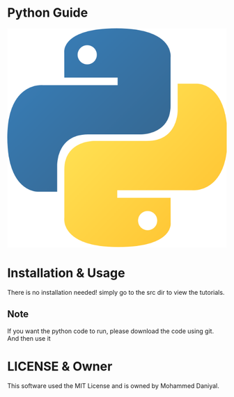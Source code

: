 # Python Guide
![Python Logo](images/python_logo.png)

# Installation & Usage
There is no installation needed! simply go to the src dir to view the tutorials.
## Note
If you want the python code to run, please download the code using git. And then use it

# LICENSE & Owner
This software used the MIT License and is owned by Mohammed Daniyal.